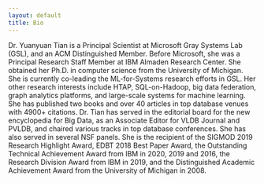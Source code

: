 ```yaml
---
layout: default
title: Bio
---
```


Dr. Yuanyuan Tian is a Principal Scientist at Microsoft Gray Systems Lab (GSL), and an ACM Distinguished Member. Before Microsoft, she was a Principal Research Staff Member at IBM Almaden Research Center. She obtained her Ph.D. in computer science from the University of Michigan. She is currently co-leading the ML-for-Systems research efforts in GSL. Her other research interests include HTAP, SQL-on-Hadoop, big data federation, graph analytics platforms, and large-scale systems for machine learning. She has published two books and over 40 articles in top database venues with 4900+ citations. Dr. Tian has served in the editorial board for the new encyclopedia for Big Data, as an Associate Editor for VLDB Journal and PVLDB, and chaired various tracks in top database conferences. She has also served in several NSF panels. She is the recipient of the SIGMOD 2019 Research Highlight Award, EDBT 2018 Best Paper Award, the Outstanding Technical Achievement Award from IBM in 2020, 2019 and 2016, the Research Division Award from IBM in 2019, and the Distinguished Academic Achievement Award from the University of Michigan in 2008.
